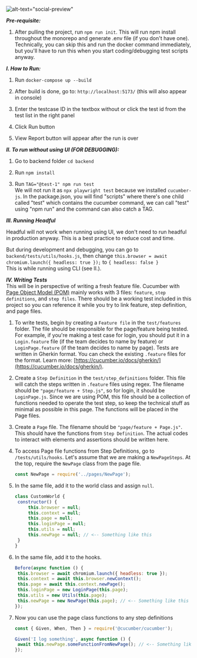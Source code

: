 ![alt-text="social-preview"](https://repository-images.githubusercontent.com/936477779/e928fce3-6d4c-4609-92a0-0a1091c99752)

**_Pre-requisite:_**

1. After pulling the project, run `npm run init`. This will run npm install throughout the monorepo and generate .env file (if you don't have one). Technically, you can skip this and run the docker command immediately, but you'll have to run this when you start coding/debugging test scripts anyway.

**_I. How to Run:_**

1. Run `docker-compose up --build`

2. After build is done, go to: `http://localhost:5173/` (this will also appear in console)

3. Enter the testcase ID in the textbox without or click the test id from the test list in the right panel

4. Click Run button

5. View Report button will appear after the run is over

**_II. To run without using UI (FOR DEBUGGING):_**

1. Go to backend folder `cd backend`

2. Run `npm install`

3. Run `TAG="@test-1" npm run test`<br/>
   We will not run it as `npx playwright test` because we installed `cucumber-js`. In the package.json, you will find "scripts" where there's one child called "test" which contains the cucumber command, we can call "test" using "npm run" and the command can also catch a TAG.

**_III. Running Headful_**

Headful will not work when running using UI, we don't need to run headful in production anyway. This is a best practice to reduce cost and time.<br />

But during development and debugging, you can go to `backend/tests/utils/hooks.js`, then change `this.browser = await chromium.launch({ headless: true });` to `{ headless: false }`<br />
This is while running using CLI (see II.).<br />

**_IV. Writing Tests_**<br/>
This will be in perspective of writing a fresh feature file. Cucumber with [Page Object Model (POM)](https://www.selenium.dev/documentation/test_practices/encouraged/page_object_models/) mainly works with 3 files: `feature`, `step definitions`, and `step files`. There should be a working test included in this project so you can reference it while you try to link feature, step definition, and page files.

1. To write tests, begin by creating a `Feature file` in the `test/features` folder. The file should be responsible for the page/feature being tested. For example, if you're making a test case for login, you should put it in a `Login.feature` file (if the team decides to name by feature) or `LoginPage.feature` (if the team decides to name by page). Tests are written in Gherkin format. You can check the existing `.feature` files for the format. Learn more: [https://cucumber.io/docs/gherkin/](https://cucumber.io/docs/gherkin/).

2. Create a `Step Definition` in the `test/step_definitions` folder. This file will catch the steps written in `.feature` files using regex. The filename should be `"page/feature + Step.js"`, so for login, it should be `LoginPage.js`. Since we are using POM, this file should be a collection of functions needed to operate the test step, so keep the technical stuff as minimal as possible in this page. The functions will be placed in the Page files.

3. Create a `Page` file. The filename should be `"page/feature + Page.js"`. This should have the functions from `Step Definition`. The actual codes to interact with elements and assertions should be written here.

4. To access Page file functions from Step Definitions, go to `/tests/utils/hooks`. Let's assume that we are making a `NewPageSteps`. At the top, require the `NewPage` class from the page file.

   ```javascript
   const NewPage = require('../pages/NewPage');
   ```

5. In the same file, add it to the world class and assign `null`.

   ```javascript
   class CustomWorld {
   	constructor() {
   		this.browser = null;
   		this.context = null;
   		this.page = null;
   		this.loginPage = null;
   		this.utils = null;
   		this.newPage = null; // <-- Something like this
   	}
   }
   ```

6. In the same file, add it to the hooks.

   ```javascript
   Before(async function () {
   	this.browser = await chromium.launch({ headless: true });
   	this.context = await this.browser.newContext();
   	this.page = await this.context.newPage();
   	this.loginPage = new LoginPage(this.page);
   	this.utils = new Utils(this.page);
   	this.newPage = new NewPage(this.page); // <-- Something like this
   });
   ```

7. Now you can use the page class functions to any step definitions

   ```javascript
   const { Given, When, Then } = require('@cucumber/cucumber');

   Given('I log something', async function () {
   	await this.newPage.someFunctionFromNewPage(); // <-- Something like this
   });
   ```
